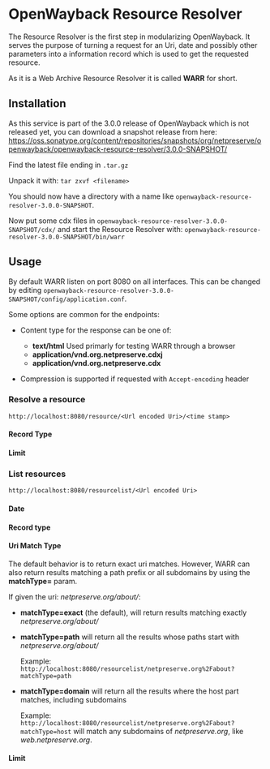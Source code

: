# OpenWayback Resource Resolver

The Resource Resolver is the first step in modularizing OpenWayback. It serves the purpose of turning a request for an
Uri, date and possibly other parameters into a information record which is used to get the requested resource.

As it is a Web Archive Resource Resolver it is called **WARR** for short.

## Installation

As this service is part of the 3.0.0 release of OpenWayback which is not released yet, you can download a snapshot
release from here:
https://oss.sonatype.org/content/repositories/snapshots/org/netpreserve/openwayback/openwayback-resource-resolver/3.0.0-SNAPSHOT/

Find the latest file ending in ```.tar.gz```

Unpack it with: ```tar zxvf <filename>```

You should now have a directory with a name like ```openwayback-resource-resolver-3.0.0-SNAPSHOT```.

Now put some cdx files in ```openwayback-resource-resolver-3.0.0-SNAPSHOT/cdx/``` and start the Resource Resolver with: ```openwayback-resource-resolver-3.0.0-SNAPSHOT/bin/warr```

## Usage

By default WARR listen on port 8080 on all interfaces. This can be changed by editing ```openwayback-resource-resolver-3.0.0-SNAPSHOT/config/application.conf```.

Some options are common for the endpoints:

* Content type for the response can be one of:
    * **text/html** Used primarly for testing WARR through a browser
    * **application/vnd.org.netpreserve.cdxj**
    * **application/vnd.org.netpreserve.cdx**

* Compression is supported if requested with ```Accept-encoding``` header

### Resolve a resource

```http://localhost:8080/resource/<Url encoded Uri>/<time stamp>```


#### Record Type


#### Limit


### List resources

```http://localhost:8080/resourcelist/<Url encoded Uri>```

#### Date


#### Record type


#### Uri Match Type

The default behavior is to return exact uri matches. However, WARR can also return results matching a path
prefix or all subdomains by using the **matchType=** param.

If given the uri: *netpreserve.org/about/*:
 
 * **matchType=exact** (the default), will return results matching exactly *netpreserve.org/about/*

 * **matchType=path** will return all the results whose paths start with *netpreserve.org/about/*

    Example: ```http://localhost:8080/resourcelist/netpreserve.org%2Fabout?matchType=path```

* **matchType=domain** will return all the results where the host part matches, including subdomains

    Example: ```http://localhost:8080/resourcelist/netpreserve.org%2Fabout?matchType=host```
    will match any subdomains of *netpreserve.org*, like *web.netpreserve.org*.


#### Limit
